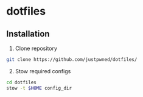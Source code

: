 # dotfiles

## Installation
1. Clone repository
```bash
git clone https://github.com/justpwned/dotfiles/
```
2. Stow required configs
```bash
cd dotfiles
stow -t $HOME config_dir
```
